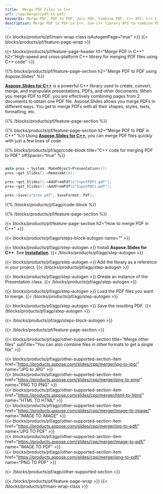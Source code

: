 ```yaml
---
title:  Merge PDF Files in C++
url: /cpp/merger/pdf-to-pdf/
keywords: Merge PDF, PDF to PDF, Join PDF, Combine PDF, C++ API, C++ Library
description: Merge PDF to PDF in C++. Use C++ library API to combine PDF files
---
```


{{< blocks/products/pf/main-wrap-class isAutogenPage="true" >}}
{{< blocks/products/pf/feature-page-wrap >}}

{{< blocks/products/pf/feature-page-header h1="Merge PDF in C++" h2="High-speed and cross-platform C++ library for merging PDF files using C++ code" >}}

{{% blocks/products/pf/feature-page-section h2="Merge PDF to PDF using Aspose.Slides" %}}

[**Aspose.Slides for C++**](https://products.aspose.com/slides/cpp/) is a powerful C++ library used to create, convert, merge, and manipulate presentations, PDFs, and other documents. When you merge PDF to PDF, you are effectively combining pages from 2 documents to obtain one PDF file. Aspose.Slides allows you merge PDFs in different ways. You get to merge PDFs with all their shapes, styles, texts, formatting, etc.

{{% /blocks/products/pf/feature-page-section %}}




{{% blocks/products/pf/feature-page-section  h2="Merge PDF to PDF in C++" %}}
Using [**Aspose.Slides for C++**](https://products.aspose.com/slides/cpp/), you can merge PDF files quickly with just a few lines of code

{{% blocks/products/pf/agp/code-block title="C++ code for merging PDF to PDF" offSpacer="true" %}}
```cpp

auto pres = System::MakeObject<Presentation>();
pres->get_Slides()->RemoveAt(0);

pres->get_Slides()->AddFromPdf(u"InputPDF1.pdf");
pres->get_Slides()->AddFromPdf(u"InputPDF2.pdf");

pres->Save(u"pres.pdf", SaveFormat::Pdf);
```
{{% /blocks/products/pf/agp/code-block %}}

{{% /blocks/products/pf/feature-page-section %}}




{{< blocks/products/pf/feature-page-section  h2="How to merge PDF in C++" >}}


{{< blocks/products/pf/agp/steps-block-autogen name="" >}}


{{< blocks/products/pf/agp/step-autogen >}}
Install **Aspose.Slides for C++**. See [**Installation**](https://docs.aspose.com/slides/cpp/installation/).
{{< /blocks/products/pf/agp/step-autogen >}}

{{< blocks/products/pf/agp/step-autogen >}}
Add the library as a reference in your project.
{{< /blocks/products/pf/agp/step-autogen >}}

{{< blocks/products/pf/agp/step-autogen >}}
Create an instance of the Presentation class.
{{< /blocks/products/pf/agp/step-autogen >}}

{{< blocks/products/pf/agp/step-autogen >}}
Load the PDF files you want to merge.
{{< /blocks/products/pf/agp/step-autogen >}}

{{< blocks/products/pf/agp/step-autogen >}}
Save the resulting PDF.
{{< /blocks/products/pf/agp/step-autogen >}}


{{< /blocks/products/pf/agp/steps-block-autogen >}}


{{< /blocks/products/pf/feature-page-section >}}




{{< blocks/products/pf/agp/other-supported-section title="Merge other files" subTitle="You can also combine files in other formats to get a single file" >}}

{{< blocks/products/pf/agp/other-supported-section-item href="https://products.aspose.com/slides/cpp/merger/jpg-to-jpg/" name="JPG to JPG" >}}  
{{< blocks/products/pf/agp/other-supported-section-item href="https://products.aspose.com/slides/cpp/merger/png-to-png/" name="PNG TO PNG" >}}  
{{< blocks/products/pf/agp/other-supported-section-item href="https://products.aspose.com/slides/cpp/merger/html-to-html/" name="HTML TO HTML" >}}  
{{< blocks/products/pf/agp/other-supported-section-item href="https://products.aspose.com/slides/cpp/merger/image-to-image/" name="IMAGE TO IMAGE" >}}  
{{< blocks/products/pf/agp/other-supported-section-item href="https://products.aspose.com/slides/cpp/merger/jpg-to-pdf/" name="JPG TO PDF" >}}  
{{< blocks/products/pf/agp/other-supported-section-item href="https://products.aspose.com/slides/cpp/merger/image-to-pdf/" name="IMAGE TO PDF" >}}  
{{< blocks/products/pf/agp/other-supported-section-item href="https://products.aspose.com/slides/cpp/merger/png-to-pdf/" name="PNG TO PDF" >}}  
  


{{< /blocks/products/pf/agp/other-supported-section >}}

{{< /blocks/products/pf/feature-page-wrap >}}
{{< /blocks/products/pf/main-wrap-class >}}